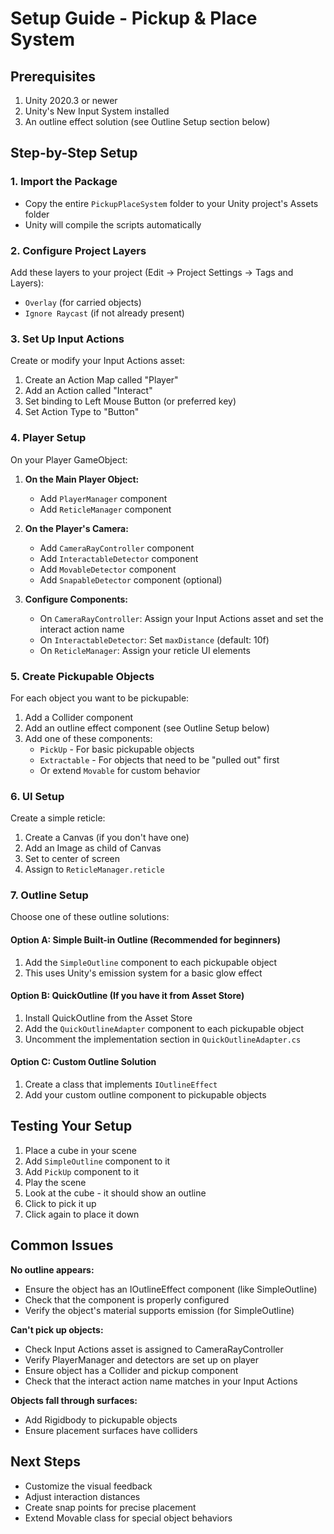 # Setup Guide - Pickup & Place System

## Prerequisites

1. Unity 2020.3 or newer
2. Unity's New Input System installed
3. An outline effect solution (see Outline Setup section below)

## Step-by-Step Setup

### 1. Import the Package

- Copy the entire `PickupPlaceSystem` folder to your Unity project's Assets folder
- Unity will compile the scripts automatically

### 2. Configure Project Layers

Add these layers to your project (Edit → Project Settings → Tags and Layers):
- `Overlay` (for carried objects)
- `Ignore Raycast` (if not already present)

### 3. Set Up Input Actions

Create or modify your Input Actions asset:

1. Create an Action Map called "Player"
2. Add an Action called "Interact" 
3. Set binding to Left Mouse Button (or preferred key)
4. Set Action Type to "Button"

### 4. Player Setup

On your Player GameObject:

1. **On the Main Player Object:**
   - Add `PlayerManager` component
   - Add `ReticleManager` component

2. **On the Player's Camera:**
   - Add `CameraRayController` component
   - Add `InteractableDetector` component
   - Add `MovableDetector` component
   - Add `SnapableDetector` component (optional)

3. **Configure Components:**
   - On `CameraRayController`: Assign your Input Actions asset and set the interact action name
   - On `InteractableDetector`: Set `maxDistance` (default: 10f)  
   - On `ReticleManager`: Assign your reticle UI elements

### 5. Create Pickupable Objects

For each object you want to be pickupable:

1. Add a Collider component
2. Add an outline effect component (see Outline Setup below)
3. Add one of these components:
   - `PickUp` - For basic pickupable objects
   - `Extractable` - For objects that need to be "pulled out" first
   - Or extend `Movable` for custom behavior

### 6. UI Setup

Create a simple reticle:
1. Create a Canvas (if you don't have one)
2. Add an Image as child of Canvas
3. Set to center of screen
4. Assign to `ReticleManager.reticle`

### 7. Outline Setup

Choose one of these outline solutions:

#### Option A: Simple Built-in Outline (Recommended for beginners)
1. Add the `SimpleOutline` component to each pickupable object
2. This uses Unity's emission system for a basic glow effect

#### Option B: QuickOutline (If you have it from Asset Store)
1. Install QuickOutline from the Asset Store
2. Add the `QuickOutlineAdapter` component to each pickupable object
3. Uncomment the implementation section in `QuickOutlineAdapter.cs`

#### Option C: Custom Outline Solution
1. Create a class that implements `IOutlineEffect`
2. Add your custom outline component to pickupable objects

## Testing Your Setup

1. Place a cube in your scene
2. Add `SimpleOutline` component to it
3. Add `PickUp` component to it
4. Play the scene
5. Look at the cube - it should show an outline
6. Click to pick it up
7. Click again to place it down

## Common Issues

**No outline appears:**
- Ensure the object has an IOutlineEffect component (like SimpleOutline)
- Check that the component is properly configured
- Verify the object's material supports emission (for SimpleOutline)

**Can't pick up objects:**
- Check Input Actions asset is assigned to CameraRayController
- Verify PlayerManager and detectors are set up on player
- Ensure object has a Collider and pickup component
- Check that the interact action name matches in your Input Actions

**Objects fall through surfaces:**
- Add Rigidbody to pickupable objects
- Ensure placement surfaces have colliders

## Next Steps

- Customize the visual feedback
- Adjust interaction distances
- Create snap points for precise placement
- Extend Movable class for special object behaviors